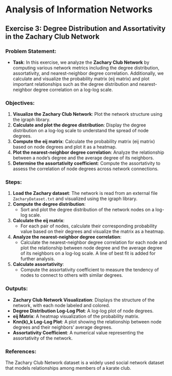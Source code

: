 # Analysis of Information Networks

## Exercise 3: Degree Distribution and Assortativity in the Zachary Club Network

### Problem Statement:
- **Task**: In this exercise, we analyze the **Zachary Club Network** by computing various network metrics including the degree distribution, assortativity, and nearest-neighbor degree correlation. Additionally, we calculate and visualize the probability matrix (eij matrix) and plot important relationships such as the degree distribution and nearest-neighbor degree correlation on a log-log scale.

### Objectives:
1. **Visualize the Zachary Club Network**: Plot the network structure using the igraph library.
2. **Calculate and plot the degree distribution**: Display the degree distribution on a log-log scale to understand the spread of node degrees.
3. **Compute the eij matrix**: Calculate the probability matrix (eij matrix) based on node degrees and plot it as a heatmap.
4. **Plot the nearest-neighbor degree correlation**: Analyze the relationship between a node’s degree and the average degree of its neighbors.
5. **Determine the assortativity coefficient**: Compute the assortativity to assess the correlation of node degrees across network connections.

### Steps:
1. **Load the Zachary dataset**: The network is read from an external file `ZacharyDataset.txt` and visualized using the igraph library.
2. **Compute the degree distribution**:
   - Sort and plot the degree distribution of the network nodes on a log-log scale.
3. **Calculate the eij matrix**:
   - For each pair of nodes, calculate their corresponding probability value based on their degrees and visualize the matrix as a heatmap.
4. **Analyze the nearest-neighbor degree correlation**:
   - Calculate the nearest-neighbor degree correlation for each node and plot the relationship between node degree and the average degree of its neighbors on a log-log scale. A line of best fit is added for further analysis.
5. **Calculate assortativity**:
   - Compute the assortativity coefficient to measure the tendency of nodes to connect to others with similar degrees.

### Outputs:
- **Zachary Club Network Visualization**: Displays the structure of the network, with each node labeled and colored.
- **Degree Distribution Log-Log Plot**: A log-log plot of node degrees.
- **eij Matrix**: A heatmap visualization of the probability matrix.
- **Knn(k)_k Log-Log Plot**: A plot showing the relationship between node degrees and their neighbors’ average degrees.
- **Assortativity Coefficient**: A numerical value representing the assortativity of the network.

### References:
The Zachary Club Network dataset is a widely used social network dataset that models relationships among members of a karate club.
